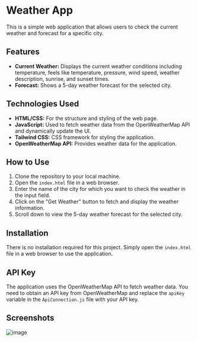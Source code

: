 # Weather App

This is a simple web application that allows users to check the current weather and forecast for a specific city.

## Features

- **Current Weather:** Displays the current weather conditions including temperature, feels like temperature, pressure, wind speed, weather description, sunrise, and sunset times.
- **Forecast:** Shows a 5-day weather forecast for the selected city.


## Technologies Used

- **HTML/CSS:** For the structure and styling of the web page.
- **JavaScript:** Used to fetch weather data from the OpenWeatherMap API and dynamically update the UI.
- **Tailwind CSS:** CSS framework for styling the application.
- **OpenWeatherMap API:** Provides weather data for the application.

## How to Use

1. Clone the repository to your local machine.
2. Open the `index.html` file in a web browser.
3. Enter the name of the city for which you want to check the weather in the input field.
4. Click on the "Get Weather" button to fetch and display the weather information.
5. Scroll down to view the 5-day weather forecast for the selected city.

## Installation

There is no installation required for this project. Simply open the `index.html` file in a web browser to use the application.

## API Key

The application uses the OpenWeatherMap API to fetch weather data. You need to obtain an API key from OpenWeatherMap and replace the `apiKey` variable in the `ApiConnection.js` file with your API key.

## Screenshots
![image](https://github.com/TomaszPiszczek/WeatherAppJs/assets/115466543/9a77d008-1f56-40cc-8221-bab9306e4ce9)




